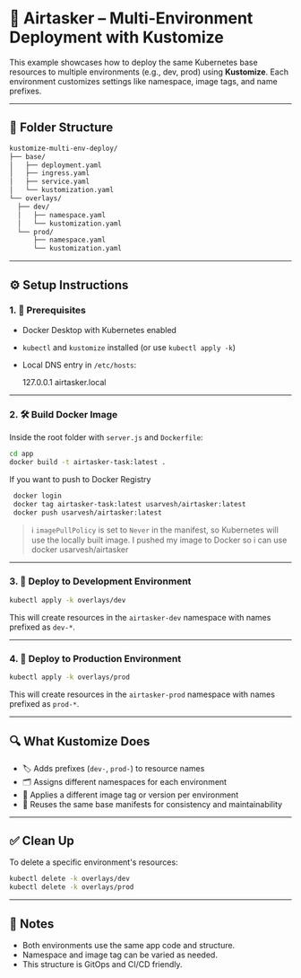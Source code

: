 
# 🚀 Airtasker – Multi-Environment Deployment with Kustomize

This example showcases how to deploy the same Kubernetes base resources to multiple environments (e.g., dev, prod) using **Kustomize**. Each environment customizes settings like namespace, image tags, and name prefixes.

---

## 📁 Folder Structure

  ```bash
kustomize-multi-env-deploy/
├── base/
│   ├── deployment.yaml
│   ├── ingress.yaml
│   ├── service.yaml
│   └── kustomization.yaml
└── overlays/
    ├── dev/
    │   ├── namespace.yaml
    │   └── kustomization.yaml
    └── prod/
        ├── namespace.yaml
        └── kustomization.yaml
  ```

---

## ⚙️ Setup Instructions

### 1. 🧰 Prerequisites

- Docker Desktop with Kubernetes enabled
- `kubectl` and `kustomize` installed (or use `kubectl apply -k`)
- Local DNS entry in `/etc/hosts`:
 
  127.0.0.1 airtasker.local
 

---

### 2. 🛠️ Build Docker Image

Inside the root folder with `server.js` and `Dockerfile`:
 ```bash
cd app
docker build -t airtasker-task:latest .
 ```
If you want to push to Docker Registry
 ```bash
  docker login 
  docker tag airtasker-task:latest usarvesh/airtasker:latest
  docker push usarvesh/airtasker:latest   
 ```

> ℹ️ `imagePullPolicy` is set to `Never` in the manifest, so Kubernetes will use the locally built image. I pushed my image to Docker so i can use docker usarvesh/airtasker

---

### 3. 🧪 Deploy to Development Environment

 ```bash
kubectl apply -k overlays/dev
 
 ```
This will create resources in the `airtasker-dev` namespace with names prefixed as `dev-*`.

---

### 4. 🚀 Deploy to Production Environment

 ```bash
kubectl apply -k overlays/prod
  ```

This will create resources in the `airtasker-prod` namespace with names prefixed as `prod-*`.

---

## 🔍 What Kustomize Does

- 🏷️ Adds prefixes (`dev-`, `prod-`) to resource names
- 🗂️ Assigns different namespaces for each environment
- 🐳 Applies a different image tag or version per environment
- 🔄 Reuses the same base manifests for consistency and maintainability

---

## ✅ Clean Up

To delete a specific environment's resources:

 ```bash
kubectl delete -k overlays/dev
kubectl delete -k overlays/prod
  ```

---

## 📌 Notes

- Both environments use the same app code and structure.
- Namespace and image tag can be varied as needed.
- This structure is GitOps and CI/CD friendly.

